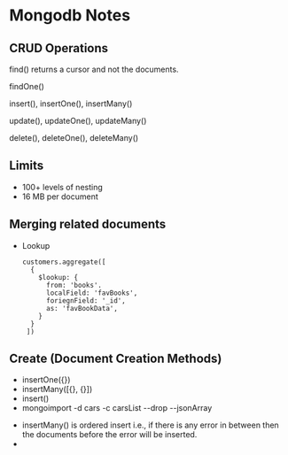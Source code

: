 # Mongodb Notes

## CRUD Operations

find() returns a cursor and not the documents.

findOne()

insert(), insertOne(), insertMany()

update(), updateOne(), updateMany()

delete(), deleteOne(), deleteMany()

## Limits

* 100+ levels of nesting
* 16 MB per document

## Merging related documents

* Lookup
  ```
  customers.aggregate([
    {
      $lookup: {
        from: 'books'.
        localField: 'favBooks',
        foriegnField: '_id',
        as: 'favBookData',
      }
    }
   ])
  ```
 ## Create (Document Creation Methods)
 
 * insertOne({})
 * insertMany([{}, {}])
 * insert()
 * mongoimport -d cars -c carsList --drop --jsonArray

- insertMany() is ordered insert i.e., if there is any error in between then the documents before the error will be inserted.
- 
